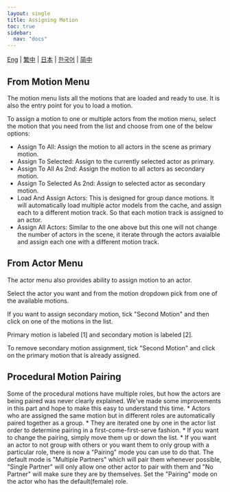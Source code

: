 ```yaml
---
layout: single
title: Assigning Motion
toc: true
sidebar:
  nav: "docs"
---
```

[Eng](/dancexr/features/assign_motion) | [繁中](/tw/dancexr/features/assign_motion) | [日本](/jp/dancexr/features/assign_motion) | [한국어](/kr/dancexr/features/assign_motion) | [简中](/zh/dancexr/features/assign_motion)


## From Motion Menu
The motion menu lists all the motions that are loaded and ready to use. It is also the entry point for you to load a motion.

To assign a motion to one or multiple actors from the motion menu, select the motion that you need from the list and choose from one of the below options:
* Assign To All: Assign the motion to all actors in the scene as primary motion.
* Assign To Selected: Assign to the currently selected actor as primary.
* Assign To All As 2nd: Assign the motion to all actors as secondary motion.
* Assign To Selected As 2nd: Assign to selected actor as secondary motion.
* Load And Assign Actors: This is designed for group dance motions. It will automatically load multiple actor models from the cache, and assign each to a different motion track. So that each motion track is assigned to an actor. 
* Assign All Actors: Similar to the one above but this one will not change the number of actors in the scene, it iterate through the actors avaialble and assign each one with a different motion track.


## From Actor Menu
The actor menu also provides ability to assign motion to an actor.

Select the actor you want and from the motion dropdown pick from one of the available motions.

If you want to assign secondary motion, tick "Second Motion" and then click on one of the motions in the list.

Primary motion is labeled [1] and secondary motion is labeled [2].

To remove secondary motion assignment, tick "Second Motion" and click on the primary motion that is already assigned.


## Procedural Motion Pairing
Some of the procedural motions have multiple roles, but how the actors are being paired was never clearly explained. We've made some improvements in this part and hope to make this easy to understand this time.
    * Actors who are assigned the same motion but in different roles are automatically paired together as a group. 
    * They are iterated one by one in the actor list order to determine pairing in a first-come-first-serve fashion. 
    * If you want to change the pairing, simply move them up or down the list. 
    * If you want an actor to not group with others or you want them to only group with a particular role, there is now a "Pairing" mode you can use to do that. The default mode is "Multiple Partners" which will pair them whenever possible, "Single Partner" will only allow one other actor to pair with them and "No Partner" will make sure they are by themselves. Set the "Pairing" mode on the actor who has the default(female) role. 
    